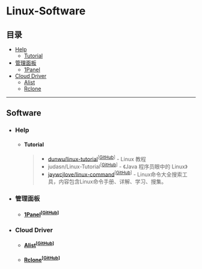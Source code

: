 
# Linux-Software

## 目录

* [Help](#help)
    * [Tutorial](#tutorial)
* [管理面板](#管理面板)
	* [1Panel](#1panel)
* [Cloud Driver](#cloud-driver)
    * [Alist](#alist)
    * [Rclone](#rclone)

---

## Software

- ### Help

  - #### Tutorial
      
      > - [dunwu/linux-tutorial](https://dunwu.github.io/linux-tutorial/)<sup>[[GitHub](https://github.com/dunwu/linux-tutorial)]</sup> - Linux 教程
      > - judasn/Linux-Tutorial<sup>[[GitHub](https://github.com/judasn/Linux-Tutorial)]</sup> - 《Java 程序员眼中的 Linux》
      > - [jaywcjlove/linux-command](https://git.io/linux)<sup>[[GitHub](https://github.com/jaywcjlove/linux-command)]</sup> - Linux命令大全搜索工具，内容包含Linux命令手册、详解、学习、搜集。


- ### 管理面板

    - #### [1Panel](https://1panel.cn/)<a id="1panel"></a><sup>[[GitHub](https://github.com/1Panel-dev/1Panel/releases)]</sup>

- ### Cloud Driver

    - #### [Alist](https://alist.nn.ci/zh/)<a id="alist"></a><sup>[[GitHub](https://github.com/alist-org/alist/releases)]</sup>

    - #### [Rclone](https://rclone.org/)<a id="rclone"></a><sup>[[GitHub](https://github.com/rclone/rclone)]</sup>